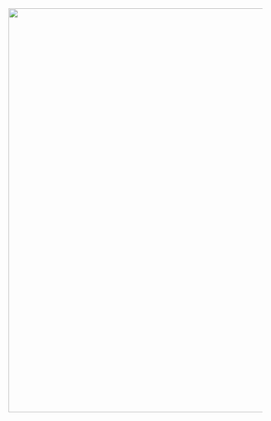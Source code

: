 <img src="https://user-images.githubusercontent.com/64263694/117982571-1599a800-b371-11eb-81cf-052698ee7db5.png"  width="800" height="800">
